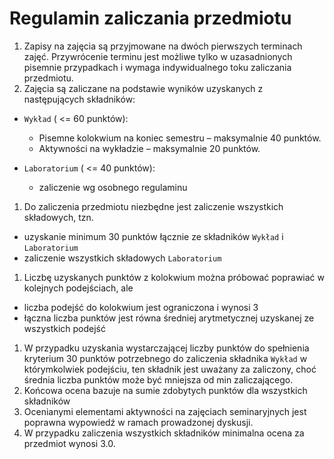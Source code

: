# Regulamin zaliczania przedmiotu

1. Zapisy na zajęcia są przyjmowane na dwóch pierwszych terminach zajęć. Przywrócenie terminu jest możliwe tylko w uzasadnionych pisemnie przypadkach i wymaga indywidualnego toku zaliczania przedmiotu.
1. Zajęcia są zaliczane na podstawie wyników uzyskanych z następujących składników:

  - `Wykład` ( <= 60 punktów):
       - Pisemne kolokwium na koniec semestru – maksymalnie 40 punktów.
       - Aktywności na wykładzie – maksymalnie 20 punktów.

  - `Laboratorium` ( <= 40 punktów):
       - zaliczenie wg osobnego regulaminu
      
1. Do zaliczenia przedmiotu niezbędne jest zaliczenie wszystkich składowych, tzn. 
  - uzyskanie minimum 30 punktów łącznie ze składników `Wykład` i `Laboratorium`
  - zaliczenie wszystkich składowych `Laboratorium`
1. Liczbę uzyskanych punktów z kolokwium można próbować poprawiać w kolejnych podejściach, ale 
  - liczba podejść do kolokwium jest ograniczona i wynosi 3
  - łączna liczba punktów jest równa średniej arytmetycznej uzyskanej ze wszystkich podejść
1. W przypadku uzyskania wystarczającej liczby punktów do spełnienia kryterium 30 punktów potrzebnego do zaliczenia składnika `Wykład` w którymkolwiek podejściu, ten składnik jest uważany za zaliczony, choć średnia liczba punktów może być mniejsza od min zaliczającego.
1. Końcowa ocena bazuje na sumie zdobytych punktów dla wszystkich składników
1. Ocenianymi elementami aktywności na zajęciach seminaryjnych jest poprawna wypowiedź w ramach prowadzonej dyskusji.
1. W przypadku zaliczenia wszystkich składników minimalna ocena za przedmiot wynosi 3.0.

